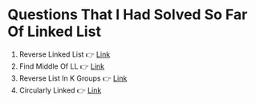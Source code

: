 # Questions That I Had Solved So Far Of Linked List

1. Reverse Linked List 👉 <a href="https://leetcode.com/problems/reverse-linked-list">Link</a>
2. Find Middle Of LL 👉 <a href="https://leetcode.com/problems/middle-of-the-linked-list">Link</a>
3. Reverse List In K Groups 👉 <a href="https://www.naukri.com/code360/problems/reverse-list-in-k-groups_983644">Link</a>
4. Circularly Linked 👉 <a href="https://www.naukri.com/code360/problems/circularly-linked_1070232">Link</a>
